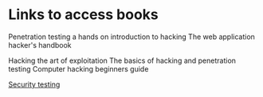 # Links to access books
Penetration testing a hands on introduction to hacking
The web application hacker's handbook

Hacking the art of exploitation
The basics of hacking and penetration testing
Computer hacking beginners guide



[Security testing](https://github.com/Vamckis/HackerBooks/tree/main)

